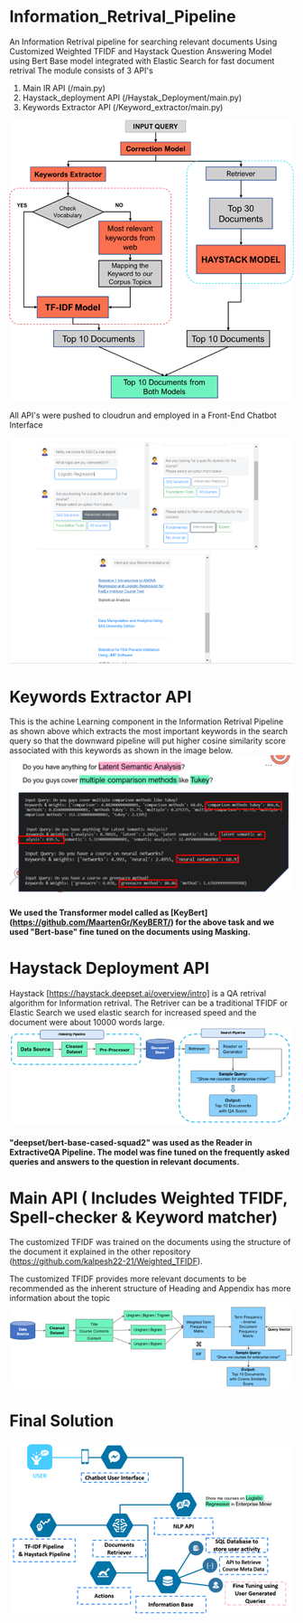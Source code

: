 # Information_Retrival_Pipeline
An Information Retrival pipeline for searching relevant documents Using Customized Weighted TFIDF and Haystack Question Answering Model using Bert Base model integrated with Elastic Search for fast document retrival
The module consists of 3 API's
1) Main IR API (/main.py)
2) Haystack_deployment API (/Haystak_Deployment/main.py)
3) Keywords Extractor API (/Keyword_extractor/main.py)

![Pipeline](/assets/pipeline.png)

All API's were pushed to cloudrun and employed in a Front-End Chatbot Interface

![chatbot](/assets/chatbot.png)

# Keywords Extractor API
This is the achine Learning component in the Information Retrival Pipeline as shown above which extracts the most important keywords in the search query so that the downward pipeline will put higher cosine similarity score associated with this keywords as shown in the image below.
![Pipeline](/assets/2.png)

#### We used the Transformer model called as [KeyBert] (https://github.com/MaartenGr/KeyBERT/) for the above task and we used "Bert-base" fine tuned on the documents using Masking.


# Haystack Deployment API

Haystack [https://haystack.deepset.ai/overview/intro] is a QA retrival algorithm for Information retrival. The Retriver can be a traditional TFIDF or Elastic Search we used elastic search for increased speed and the document were about 10000 words large.
![Pipeline](/assets/Picture3.png)

#### "deepset/bert-base-cased-squad2" was used as the Reader in ExtractiveQA Pipeline. The model was fine tuned on the frequently asked queries and answers to the question in relevant documents.



# Main API ( Includes Weighted TFIDF, Spell-checker & Keyword matcher)
The customized TFIDF was trained on the documents using the structure of the document it explained in the other repository (https://github.com/kalpesh22-21/Weighted_TFIDF).

The customized TFIDF provides more relevant documents to be recommended as the inherent structure of Heading and Appendix has more information about the topic
![Pipeline](/assets/Picture1.png)


# Final Solution
![Pipeline](/assets/final.png)
